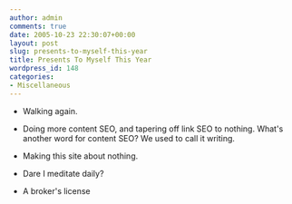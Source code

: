 ```yaml
---
author: admin
comments: true
date: 2005-10-23 22:30:07+00:00
layout: post
slug: presents-to-myself-this-year
title: Presents To Myself This Year
wordpress_id: 148
categories:
- Miscellaneous
---
```



	
  * Walking again.

	
  * Doing more content SEO, and tapering off link SEO to nothing.  What's another word for content SEO?  We used to call it writing.

	
  * Making this site about nothing.

	
  * Dare I meditate daily?

	
  * A broker's license


